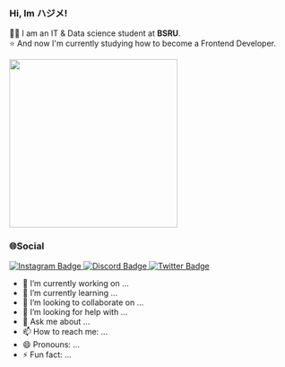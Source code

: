 ### Hi, Im ハジメ!

👨‍🎓 I am an IT & Data science student at **BSRU**.  
⭐ And now I'm currently studying how to become a Frontend Developer.  

<div id="header" align="left">
  <img src="https://media.giphy.com/media/kSxi9DiWH4Q8q1Kbql/giphy.gif" width="300"/>
</div>

### 🌐Social  
<div id="badges">
  <a href="https://www.instagram.com/babyqishere/">
    <img src="https://img.shields.io/badge/Instagram-purple?style=for-the-badge&logo=Instagram&logoColor=white" alt="Instagram Badge"/>
  </a>
  <a href="##">
    <img src="https://img.shields.io/badge/qx#8882-blue?style=for-the-badge&logo=discord&logoColor=white" alt="Discord Badge"/>
  </a>
  <a href="your-twitter-URL">
    <img src="https://img.shields.io/badge/Twitter-blue?style=for-the-badge&logo=twitter&logoColor=white" alt="Twitter Badge"/>
  </a>
</div>


- 🔭 I’m currently working on ...
- 🌱 I’m currently learning ...
- 👯 I’m looking to collaborate on ...
- 🤔 I’m looking for help with ...
- 💬 Ask me about ...
- 📫 How to reach me: ...
- 😄 Pronouns: ...
- ⚡ Fun fact: ...
